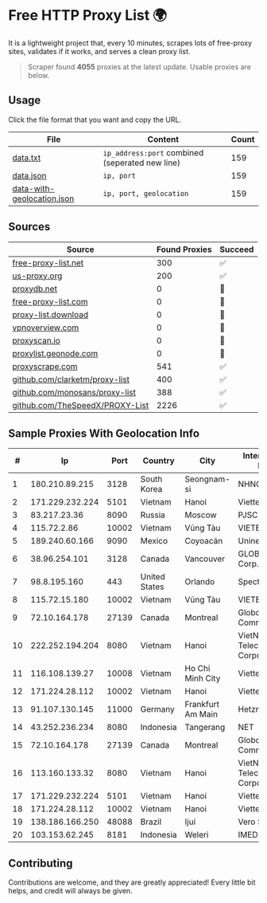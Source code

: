 
# Free HTTP Proxy List 🌍

It is a lightweight project that, every 10 minutes, scrapes lots of free-proxy sites, validates if it works, and serves a clean proxy list.


> Scraper found **4055** proxies at the latest update. Usable proxies are below.

## Usage

Click the file format that you want and copy the URL.


|File|Content|Count|
|----|-------|-----|
|[data.txt](https://raw.githubusercontent.com/themiralay/Proxy-List-World/master/data.txt)|`ip_address:port` combined (seperated new line)|159|
|[data.json](https://raw.githubusercontent.com/themiralay/Proxy-List-World/master/data.json)|`ip, port`|159|
|[data-with-geolocation.json](https://raw.githubusercontent.com/themiralay/Proxy-List-World/master/data-with-geolocation.json)|`ip, port, geolocation`|159|

## Sources

|Source|Found Proxies|Succeed|
|------|-------------|-------|
|[free-proxy-list.net](https://free-proxy-list.net)|300|✅|
|[us-proxy.org](https://www.us-proxy.org)|200|✅|
|[proxydb.net](http://proxydb.net)|0|🚫|
|[free-proxy-list.com](https://free-proxy-list.com/?page=&port=&type%5B%5D=http&type%5B%5D=https&up_time=0&search=Search)|0|🚫|
|[proxy-list.download](https://www.proxy-list.download/HTTP)|0|🚫|
|[vpnoverview.com](https://vpnoverview.com/privacy/anonymous-browsing/free-proxy-servers)|0|🚫|
|[proxyscan.io](https://www.proxyscan.io)|0|🚫|
|[proxylist.geonode.com](https://proxylist.geonode.com/api/proxy-list?limit=300&page=1&sort_by=lastChecked&sort_type=desc&protocols=http,https)|0|🚫|
|[proxyscrape.com](https://api.proxyscrape.com/v2/?request=displayproxies&protocol=http&timeout=10000&country=all&ssl=all&anonymity=all)|541|✅|
|[github.com/clarketm/proxy-list](https://raw.githubusercontent.com/clarketm/proxy-list/master/proxy-list-raw.txt)|400|✅|
|[github.com/monosans/proxy-list](https://raw.githubusercontent.com/monosans/proxy-list/main/proxies/http.txt)|388|✅|
|[github.com/TheSpeedX/PROXY-List](https://raw.githubusercontent.com/TheSpeedX/PROXY-List/master/http.txt)|2226|✅|


## Sample Proxies With Geolocation Info

|#|Ip|Port|Country|City|Internet Service Provider|
|-|--|----|-------|----|-------------------------|
|1|180.210.89.215|3128|South Korea|Seongnam-si|NHNCLOUD|
|2|171.229.232.224|5101|Vietnam|Hanoi|Viettel Corporation|
|3|83.217.23.36|8090|Russia|Moscow|PJSC Rostelecom|
|4|115.72.2.86|10002|Vietnam|Vũng Tàu|VIETELmetro|
|5|189.240.60.166|9090|Mexico|Coyoacán|Uninet S.A. de C.V.|
|6|38.96.254.101|3128|Canada|Vancouver|GLOBALTELEHOST Corp.|
|7|98.8.195.160|443|United States|Orlando|Spectrum|
|8|115.72.15.180|10002|Vietnam|Vũng Tàu|VIETELmetro|
|9|72.10.164.178|27139|Canada|Montreal|GloboTech Communications|
|10|222.252.194.204|8080|Vietnam|Hanoi|VietNam Post and Telecom Corporation|
|11|116.108.139.27|10008|Vietnam|Ho Chi Minh City|Viettel Corporation|
|12|171.224.28.112|10002|Vietnam|Hanoi|Viettel Corporation|
|13|91.107.130.145|11000|Germany|Frankfurt Am Main|Hetzner Online AG|
|14|43.252.236.234|8080|Indonesia|Tangerang|NET|
|15|72.10.164.178|27139|Canada|Montreal|GloboTech Communications|
|16|113.160.133.32|8080|Vietnam|Hanoi|VietNam Post and Telecom Corporation|
|17|171.229.232.224|5101|Vietnam|Hanoi|Viettel Corporation|
|18|171.224.28.112|10002|Vietnam|Hanoi|Viettel Corporation|
|19|138.186.166.250|48088|Brazil|Ijuí|Vero S.A|
|20|103.153.62.245|8181|Indonesia|Weleri|IMEDIANET|



## Contributing

Contributions are welcome, and they are greatly appreciated! Every
little bit helps, and credit will always be given.

